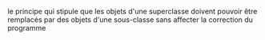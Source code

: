 le principe qui stipule que les objets d'une superclasse doivent pouvoir être remplacés par des objets d'une sous-classe sans affecter la correction du programme